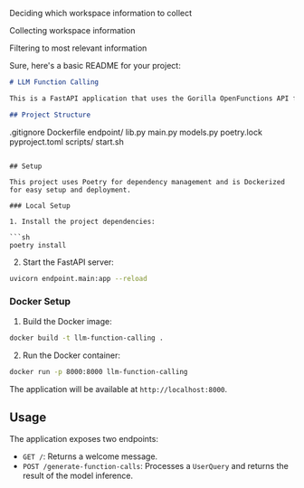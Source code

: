 Deciding which workspace information to collect

Collecting workspace information

Filtering to most relevant information

Sure, here's a basic README for your project:

```markdown
# LLM Function Calling

This is a FastAPI application that uses the Gorilla OpenFunctions API for model inference.

## Project Structure

```
.gitignore
Dockerfile
endpoint/
	lib.py
	main.py
	models.py
poetry.lock
pyproject.toml
scripts/
	start.sh
```

## Setup

This project uses Poetry for dependency management and is Dockerized for easy setup and deployment.

### Local Setup

1. Install the project dependencies:

```sh
poetry install
```

2. Start the FastAPI server:

```sh
uvicorn endpoint.main:app --reload
```

### Docker Setup

1. Build the Docker image:

```sh
docker build -t llm-function-calling .
```

2. Run the Docker container:

```sh
docker run -p 8000:8000 llm-function-calling
```

The application will be available at `http://localhost:8000`.

## Usage

The application exposes two endpoints:

- `GET /`: Returns a welcome message.
- `POST /generate-function-calls`: Processes a `UserQuery` and returns the result of the model inference.